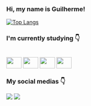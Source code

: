 ### Hi, my name is Guilherme! 

[![Top Langs](https://github-readme-stats.vercel.app/api/top-langs/?username=oguimarques&layout=compact)](https://github.com/anuraghazra/github-readme-stats)

  
### I'm currently studying 👇
  
  <div style="display: inline_block"><br>
    <img align="center" alt"HTML5" height="30" width="40" src="https://cdn.jsdelivr.net/gh/devicons/devicon/icons/html5/html5-original.svg" />
    <img align="center" alt"CSS3" height="30" width="40" src="https://cdn.jsdelivr.net/gh/devicons/devicon/icons/css3/css3-original.svg" />
    <img align="center" alt"JS" height="30" width="40" src="https://cdn.jsdelivr.net/gh/devicons/devicon/icons/javascript/javascript-original.svg" />
    <img align="center" alt"react" height="30" width="40" src="https://cdn.jsdelivr.net/gh/devicons/devicon/icons/react/react-original.svg" />
    
###  My social medias  👇
  
  <div>
    <a href="https://www.instagram.com/marquess.gui/" target="_blank"><img src="https://img.shields.io/badge/Instagram-E4405F?style=for-the-badge&logo=instagram&logoColor=white" target="_blank"></a>
    <a href="https://www.linkedin.com/in/guilhermemarquess/" target="_blank"><img src="https://img.shields.io/badge/LinkedIn-0077B5?style=for-the-badge&logo=linkedin&logoColor=white" target="_blank"></a>
  </div>
   
          
          
